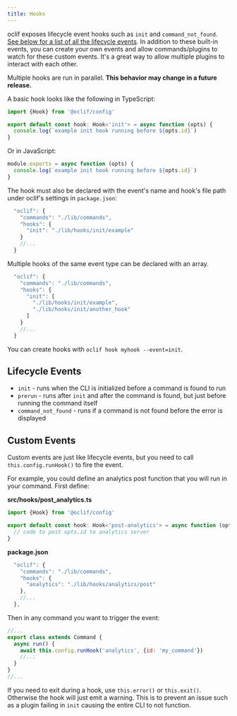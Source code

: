 ```yaml
---
title: Hooks
---
```


oclif exposes lifecycle event hooks such as `init` and `command_not_found`. [See below for a list of all the lifecycle events](#lifecycle-events). In addition to these built-in events, you can create your own events and allow commands/plugins to watch for these custom events. It's a great way to allow multiple plugins to interact with each other.

Multiple hooks are run in parallel. **This behavior may change in a future release.**

A basic hook looks like the following in TypeScript:

```typescript
import {Hook} from '@oclif/config'

export default const hook: Hook<'init'> = async function (opts) {
  console.log(`example init hook running before ${opts.id}`)
}
```

Or in JavaScript:

```js
module.exports = async function (opts) {
  console.log(`example init hook running before ${opts.id}`)
}
```

The hook must also be declared with the event's name and hook's file path under oclif's settings in `package.json`:

```js
  "oclif": {
    "commands": "./lib/commands",
    "hooks": {
      "init": "./lib/hooks/init/example"
    }
    //...
  }
```

Multiple hooks of the same event type can be declared with an array.

```js
  "oclif": {
    "commands": "./lib/commands",
    "hooks": {
      "init": [
        "./lib/hooks/init/example",
        "./lib/hooks/init/another_hook"
      ]
    }
    //...
  }
```

You can create hooks with `oclif hook myhook --event=init`.

## Lifecycle Events

* `init` - runs when the CLI is initialized before a command is found to run
* `prerun` - runs after `init` and after the command is found, but just before running the command itself
* `command_not_found` - runs if a command is not found before the error is displayed

## Custom Events

Custom events are just like lifecycle events, but you need to call `this.config.runHook()` to fire the event.

For example, you could define an analytics post function that you will run in your command. First define:

**src/hooks/post_analytics.ts**
```typescript
import {Hook} from '@oclif/config'

export default const hook: Hook<'post-analytics'> = async function (opts) {
  // code to post opts.id to analytics server
}
```

**package.json**
```js
  "oclif": {
    "commands": "./lib/commands",
    "hooks": {
      "analytics": "./lib/hooks/analytics/post"
    },
    //...
  },
```

Then in any command you want to trigger the event:

```js
//...
export class extends Command {
  async run() {
    await this.config.runHook('analytics', {id: 'my_command'})
    //...
  }
}
//...
```

If you need to exit during a hook, use `this.error()` or `this.exit()`. Otherwise the hook will just emit a warning. This is to prevent an issue such as a plugin failing in `init` causing the entire CLI to not function.
